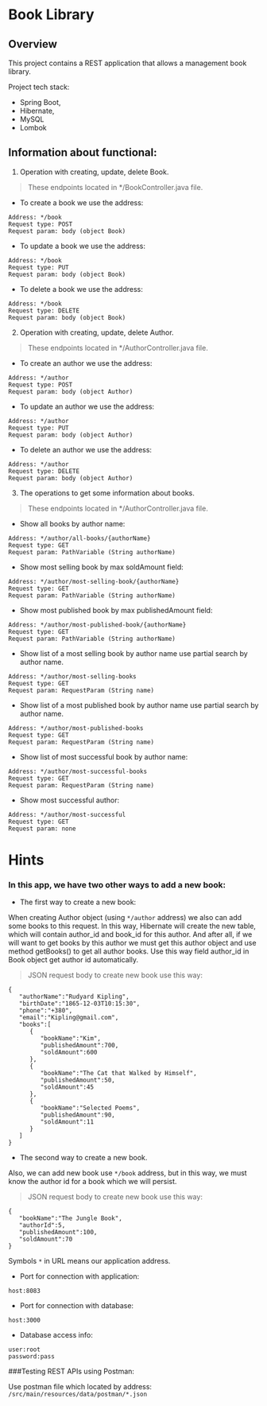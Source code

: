 # Book Library 

## Overview
This project contains a REST application that allows a management book library.


Project tech stack: 
- Spring Boot,
- Hibernate,
- MySQL
- Lombok

## Information about functional:

1. Operation with creating, update, delete Book.

>These endpoints located in */BookController.java file.

- To create a book we use the address:
```
Address: */book
Request type: POST
Request param: body (object Book)
```

- To update a book we use the address:
```
Address: */book
Request type: PUT
Request param: body (object Book)
```

- To delete a book we use the address:
```
Address: */book
Request type: DELETE
Request param: body (object Book)           
```

2. Operation with creating, update, delete Author.

>These endpoints located in */AuthorController.java file.

- To create an author we use the address:
```
Address: */author
Request type: POST
Request param: body (object Author)
```

- To update an author  we use the address:
```
Address: */author
Request type: PUT
Request param: body (object Author)
```

- To delete an author we use the address:
```
Address: */author
Request type: DELETE
Request param: body (object Author)             
```

3. The operations to get some information about books.

> These endpoints located in */AuthorController.java file.

- Show all books by author name:
```
Address: */author/all-books/{authorName}
Request type: GET
Request param: PathVariable (String authorName)             
```

- Show most selling book by max soldAmount field:
```
Address: */author/most-selling-book/{authorName}
Request type: GET
Request param: PathVariable (String authorName)         
```

- Show most published book by max publishedAmount field:
```
Address: */author/most-published-book/{authorName}
Request type: GET
Request param: PathVariable (String authorName)         
```

- Show list of a most selling book by author name use partial search by author name.
```
Address: */author/most-selling-books
Request type: GET
Request param: RequestParam (String name)         
```

- Show list of a most published book by author name use partial search by author name.
```
Address: */author/most-published-books
Request type: GET
Request param: RequestParam (String name)         
```

- Show list of most successful book by author name:

```
Address: */author/most-successful-books
Request type: GET
Request param: RequestParam (String name)         
```

- Show most successful author:

```
Address: */author/most-successful
Request type: GET
Request param: none        
```

# Hints

### In this app, we have two other ways to add a new book:

  - The first way to create a new book:

When creating Author object (using `*/author` address) we also can add some books to this request. 
In this way, Hibernate will create the new table, which will contain author_id
and book_id for this author. And after all, if we will want to get books by 
this author we must get this author object and use method getBooks() to get all author books.
Use this way field author_id in Book object get author id automatically.
>JSON request body to create new book use this way:
```
{
   "authorName":"Rudyard Kipling",
   "birthDate":"1865-12-03T10:15:30",
   "phone":"+380",
   "email":"Kipling@gmail.com",
   "books":[
      {
         "bookName":"Kim",
         "publishedAmount":700,
         "soldAmount":600
      },
      {
         "bookName":"The Cat that Walked by Himself",
         "publishedAmount":50,
         "soldAmount":45
      },
      {
         "bookName":"Selected Poems",
         "publishedAmount":90,
         "soldAmount":11
      }
   ]
}
```
- The second way to create a new book.

Also, we can add new book use `*/book` address, but in this way, 
we must know the author id for a book which we will persist.
>JSON request body to create new book use this way:
```
{
   "bookName":"The Jungle Book",
   "authorId":5,
   "publishedAmount":100,
   "soldAmount":70
}
```

Symbols ```*``` in URL means our application address.
- Port for connection with application:
```
host:8083
```

- Port for connection with database:
```
host:3000
```
- Database access info:
```
user:root
password:pass
```

###Testing REST APIs using Postman:

Use postman file which located by address: 
```/src/main/resources/data/postman/*.json```

